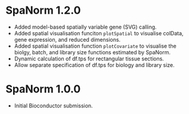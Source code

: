 # SpaNorm 1.2.0

* Added model-based spatially variable gene (SVG) calling.
* Added spatial visualisation funciton `plotSpatial` to visualise colData, gene expression, and reduced dimensions.
* Added spatial visualisation function `plotCovariate` to visualise the biolgy, batch, and library size functions estimated by SpaNorm.
* Dynamic calculation of df.tps for rectangular tissue sections.
* Allow separate specification of df.tps for biology and library size.

# SpaNorm 1.0.0

* Initial Bioconductor submission.
